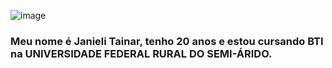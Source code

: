
![image](https://user-images.githubusercontent.com/112900054/213537039-8a73e1b4-e952-42b0-b22d-b100afcbd29b.png)
###  Meu nome é Janieli Tainar, tenho 20 anos e estou cursando BTI na UNIVERSIDADE FEDERAL RURAL DO SEMI-ÁRIDO. 

<!--
**JanieliSilva/JanieliSilva** is a ✨ _special_ ✨ repository because its `README.md` (this file) appears on your GitHub profile

Here are some ideas to get you started:

- 🔭 I’m currently working on ...
- 🌱 I’m currently learning ...
- 👯 I’m looking to collaborate on ...
- 🤔 I’m looking for help with ...
- 💬 Ask me about ...
- 📫 How to reach me: ...
- 😄 Pronouns: ...
- ⚡ Fun fact: ...
-->
